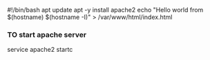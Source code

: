 #!/bin/bash
apt update 
apt -y install apache2
echo "Hello world from $(hostname) $(hostname -I)" > /var/www/html/index.html




### TO start apache server
service apache2 startc